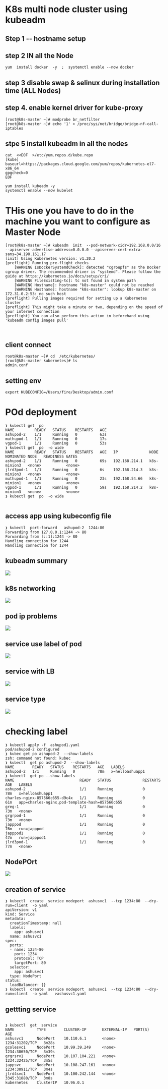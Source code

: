 # K8s multi node cluster using kubeadm 

## Step 1 -- hostname setup 

## step 2 IN all the Node 

```
yum  install docker  -y  ;  systemctl enable --now docker

```

## step 3  disable swap & selinux during installation time  (ALL Nodes)

## step 4. enable kernel driver for kube-proxy 

```
[root@k8s-master ~]# modprobe br_netfilter
[root@k8s-master ~]# echo '1' > /proc/sys/net/bridge/bridge-nf-call-iptables
```

## stpe 5 install kubeadm in all the nodes 

```
cat  <<EOF  >/etc/yum.repos.d/kube.repo
[kube]
baseurl=https://packages.cloud.google.com/yum/repos/kubernetes-el7-x86_64
gpgcheck=0
EOF

yum install kubeadm -y
systemctl enable --now kubelet

```

#  THis one you have to do in the machine you want to configure as Master Node 

```
[root@k8s-master ~]# kubeadm  init  --pod-network-cidr=192.168.0.0/16  --apiserver-advertise-address=0.0.0.0 --apiserver-cert-extra-sans=34.198.161.17  
[init] Using Kubernetes version: v1.20.2
[preflight] Running pre-flight checks
	[WARNING IsDockerSystemdCheck]: detected "cgroupfs" as the Docker cgroup driver. The recommended driver is "systemd". Please follow the guide at https://kubernetes.io/docs/setup/cri/
	[WARNING FileExisting-tc]: tc not found in system path
	[WARNING Hostname]: hostname "k8s-master" could not be reached
	[WARNING Hostname]: hostname "k8s-master": lookup k8s-master on 172.31.0.2:53: no such host
[preflight] Pulling images required for setting up a Kubernetes cluster
[preflight] This might take a minute or two, depending on the speed of your internet connection
[preflight] You can also perform this action in beforehand using 'kubeadm config images pull'



```
  
  
## client connect 

```
root@k8s-master ~]# cd  /etc/kubernetes/
[root@k8s-master kubernetes]# ls
admin.conf 

```


## setting env 

```
export KUBECONFIG=/Users/fire/Desktop/admin.conf

```

# POd deployment 

```
❯ kubectl get  po
NAME         READY   STATUS    RESTARTS   AGE
ashupod-2    1/1     Running   0          63s
muthupod-1   1/1     Running   0          17s
vgpod-1      1/1     Running   0          53s
❯ kubectl get  po  -o wide
NAME         READY   STATUS    RESTARTS   AGE   IP              NODE          NOMINATED NODE   READINESS GATES
ashupod-2    1/1     Running   0          69s   192.168.214.1   k8s-minion3   <none>           <none>
jlrd3pod-1   1/1     Running   0          6s    192.168.214.3   k8s-minion3   <none>           <none>
muthupod-1   1/1     Running   0          23s   192.168.54.66   k8s-minion1   <none>           <none>
vgpod-1      1/1     Running   0          59s   192.168.214.2   k8s-minion3   <none>           <none>
❯ kubectl get  po  -o wide


```
## access app using kubeconfig file 

```
❯ kubectl  port-forward   ashupod-2  1244:80
Forwarding from 127.0.0.1:1244 -> 80
Forwarding from [::1]:1244 -> 80
Handling connection for 1244
Handling connection for 1244

```
## kubeadm summary 

<img src="kubeadm.png">

## k8s networking 

<img src="net.png">

## pod ip problems 

<img src="ip.png">

## service use label of pod

<img src="service.png">

## service with LB 

<img src="lbsvc.png">

## service type 

<img src="stype.png">

# checking label 

```
❯ kubectl apply -f  ashupod1.yaml
pod/ashupod-2 configured
❯ kubec get po ashupod-2  --show-labels
zsh: command not found: kubec
❯ kubectl  get po ashupod-2  --show-labels
NAME        READY   STATUS    RESTARTS   AGE   LABELS
ashupod-2   1/1     Running   0          78m   x=helloashuapp1
❯ kubectl  get po --show-labels
NAME                             READY   STATUS              RESTARTS   AGE   LABELS
ashupod-2                        1/1     Running             0          78m   x=helloashuapp1
charles-nginx-857566c655-d9c4x   1/1     Running             0          61m   app=charles-nginx,pod-template-hash=857566c655
greg-1                           1/1     Running             0          73m   <none>
grgrpod-1                        1/1     Running             0          73m   <none>
japppod                          1/1     Running             0          76m   run=japppod
japppod1                         1/1     Running             0          47m   run=japppod1
jlrd3pod-1                       1/1     Running             0          77m   <none>

```

## NodePOrt 

<img src="nodeport.png">

## creation of service 

```
❯ kubectl  create  service nodeport  ashusvc1  --tcp 1234:80  --dry-run=client  -o yaml
apiVersion: v1
kind: Service
metadata:
  creationTimestamp: null
  labels:
    app: ashusvc1
  name: ashusvc1
spec:
  ports:
  - name: 1234-80
    port: 1234
    protocol: TCP
    targetPort: 80
  selector:
    app: ashusvc1
  type: NodePort
status:
  loadBalancer: {}
❯ kubectl  create  service nodeport  ashusvc1  --tcp 1234:80  --dry-run=client  -o yaml   >ashusvc1.yaml

```

## gettting service 

```

❯ kubectl  get  service
NAME          TYPE        CLUSTER-IP       EXTERNAL-IP   PORT(S)          AGE
ashusvc1      NodePort    10.110.6.1       <none>        1234:31202/TCP   3m28s
gcolesvc1     NodePort    10.99.39.249     <none>        1234:30650/TCP   3m39s
grgrsrv1      NodePort    10.107.104.221   <none>        1234:32425/TCP   3m5s
jappsvc       NodePort    10.108.247.161   <none>        1234:30911/TCP   3m4s
jlrd4svc1     NodePort    10.100.242.144   <none>        3345:31880/TCP   3m8s
kubernetes    ClusterIP   10.96.0.1  

```




